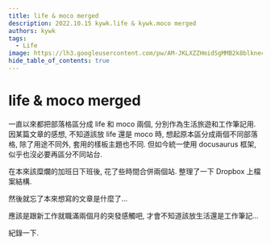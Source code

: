 ```yaml
---
title: life & moco merged
description: 2022.10.15 kywk.life & kywk.moco merged
authors: kywk
tags:
  - Life
image: https://lh3.googleusercontent.com/pw/AM-JKLXZZHmidSgMMB2k8blkneclNRysPXLr__G7rZ4hPi2sN0jC67PHAbX1MyFj8hQX_MTZ6bwIMPwCyu2fu1bU0ZXSX09eu-OlSDb4U-9haUS_wgnVPLaCM6WQLsRbsnocF8X5Edmt35rDjytljbNEMsaf8A=w800-no?authuser=0
hide_table_of_contents: true
---
```


life & moco merged
==================

一直以來都把部落格區分成 life 和 moco 兩個, 分別作為生活旅遊和工作筆記用.
因某篇文章的感想, 不知道該放 life 還是 moco 時, 
想起原本區分成兩個不同部落格, 除了用途不同外, 套用的樣板主題也不同.
但如今統一使用 docusaurus 框架, 似乎也沒必要再區分不同站台.

在本來該糜爛的加班日下班後, 花了些時間合併兩個站. 整理了一下 Dropbox 上檔案結構.

然後就忘了本來想寫的文章是什麼了...

應該是跟新工作就職滿兩個月的突發感觸吧, 才會不知道該放生活還是工作筆記...

紀錄一下.
